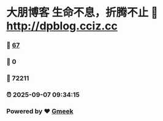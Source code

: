 # 大朋博客 生命不息，折腾不止 :link: http://dpblog.cciz.cc 
### :page_facing_up: [67](http://dpblog.cciz.cc/tag.html) 
### :speech_balloon: 0 
### :hibiscus: 72211 
### :alarm_clock: 2025-09-07 09:34:15 
### Powered by :heart: [Gmeek](https://github.com/Meekdai/Gmeek)
